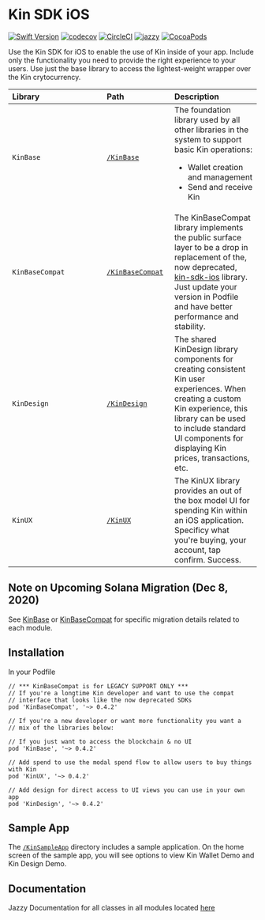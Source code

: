 #  Kin SDK iOS
[![Swift Version](https://img.shields.io/badge/Swift-5.0-orange.svg)](https://swift.org)
[![codecov](https://codecov.io/gh/kinecosystem/kin-ios/branch/master/graph/badge.svg?token=WB9BS3J2VY)](https://codecov.io/gh/kinecosystem/kin-ios)
[![CircleCI](https://img.shields.io/circleci/build/gh/kinecosystem/kin-ios/master?token=554b0d33a552795e7bcd927bbba119434918cacc)](https://circleci.com/gh/kinecosystem/kin-ios)
[![jazzy](https://img.shields.io/badge/docs-jazzy-blue)](https://kinecosystem.github.io/kin-ios/)
[![CocoaPods](https://img.shields.io/cocoapods/v/KinBase.svg?color=6f41e8)](https://cocoapods.org/pods/KinBase)

Use the Kin SDK for iOS to enable the use of Kin inside of your app. Include only the functionality you need to provide the right experience to your users. Use just the base library to access the lightest-weight wrapper over the Kin crytocurrency.


| Library&nbsp;&nbsp;&nbsp;&nbsp;&nbsp;&nbsp;&nbsp;&nbsp;&nbsp;&nbsp;&nbsp;&nbsp;&nbsp;&nbsp;&nbsp;&nbsp;&nbsp;&nbsp;&nbsp;&nbsp;&nbsp;&nbsp;&nbsp;&nbsp;&nbsp;&nbsp;&nbsp;&nbsp; |Path&nbsp;&nbsp;&nbsp;&nbsp;&nbsp;&nbsp;&nbsp;&nbsp;&nbsp;&nbsp;&nbsp;&nbsp;&nbsp;&nbsp;&nbsp;&nbsp;&nbsp;&nbsp;&nbsp;&nbsp; | Description                                                                                                                                                                                                                                                                               |
|:--------------------------------------------------------------------------------------------------------------------------------------------------------------------------------------|:-----------------------------------------------------------------------------------------------------------------------------|:------------------------------------------------------------------------------------------------------------------------------------------------------------------------------------------------------------------------------------------------------------------------------------------|
| `KinBase`                                                                                                                                                                             | [`/KinBase`](KinBase)                                                                                                        | The foundation library used by all other libraries in the system to support basic Kin operations: <ul><li>Wallet creation and management</li><li>Send and receive Kin</li></ul>                                                                                                           |
| `KinBaseCompat`                                                                                                                                                                       | [`/KinBaseCompat`](KinBaseCompat)                                                                                            | The KinBaseCompat library implements the public surface layer to be a drop in replacement of the, now deprecated, [kin-sdk-ios](https://github.com/kinecosystem/kin-sdk-ios) library. Just update your version in Podfile and have better performance and stability. |
| `KinDesign`                                                                                                                                                                           | [`/KinDesign`](KinDesign)                                                                                                    | The shared KinDesign library components for creating consistent Kin user experiences. When creating a custom Kin experience, this library can be used to include standard UI components for displaying Kin prices, transactions, etc. |
| `KinUX`                                                                                                                                                                               | [`/KinUX`](KinUX)                                                                                                            | The KinUX library provides an out of the box model UI for spending Kin within an iOS application. Specificy what you're buying, your account, tap confirm. Success.|

## Note on Upcoming Solana Migration (Dec 8, 2020)
See [KinBase](KinBase) or [KinBaseCompat](KinBaseCompat) for specific migration details related to each module.

## Installation
In your Podfile
```
// *** KinBaseCompat is for LEGACY SUPPORT ONLY ***
// If you're a longtime Kin developer and want to use the compat
// interface that looks like the now deprecated SDKs
pod 'KinBaseCompat', '~> 0.4.2'

// If you're a new developer or want more functionality you want a
// mix of the libraries below:

// If you just want to access the blockchain & no UI
pod 'KinBase', '~> 0.4.2'

// Add spend to use the modal spend flow to allow users to buy things with Kin
pod 'KinUX', '~> 0.4.2'

// Add design for direct access to UI views you can use in your own app
pod 'KinDesign', '~> 0.4.2'
```

## Sample App

The [`/KinSampleApp`](KinSampleApp) directory includes a sample application. On the home screen of the sample app, you will see options to view Kin Wallet Demo and Kin Design Demo.

## Documentation
Jazzy Documentation for all classes in all modules located [here](https://kinecosystem.github.io/kin-ios/)

